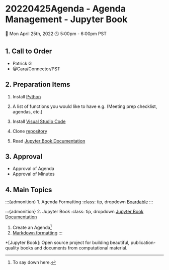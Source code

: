 # 20220425Agenda - Agenda Management - Jupyter Book

📅 Mon April 25th, 2022
🕔 5:00pm - 6:00pm PST

## 1. Call to Order

- Patrick G
- @Cara/Connector/PST

## 2. Preparation Items

1. Install [Python](https://www.python.org/downloads/)

2. A list of functions you would like to have e.g. (Meeting prep checklist, agendas, etc.)

3. Install [Visual Studio Code](https://code.visualstudio.com/download)

4. Clone [repository](https://github.com/DaanMatch/meeting-agendas)

5. Read [Jupyter Book Documentation](https://jupyterbook.org/en/stable/intro.html)

## 3. Approval

- Approval of Agenda
- Approval of Minutes

## 4. Main Topics

:::{admonition} 1. Agenda Formatting
:class: tip, dropdown
[Boardable](https://boardable.com/blog/board-meeting-agendas/)
:::

:::{admonition} 2. Jupyter Book
:class: tip, dropdown
[Jupyter Book Documentation](https://jupyterbook.org/en/stable/intro.html)

1. Create an Agenda[^1]
2. [Markdown formatting](https://wordpress.com/support/markdown-quick-reference/)
:::

[^1]: To say down here.

*[Jupyter Book]: Open source project for building beautiful, publication-quality books and documents from computational material.

